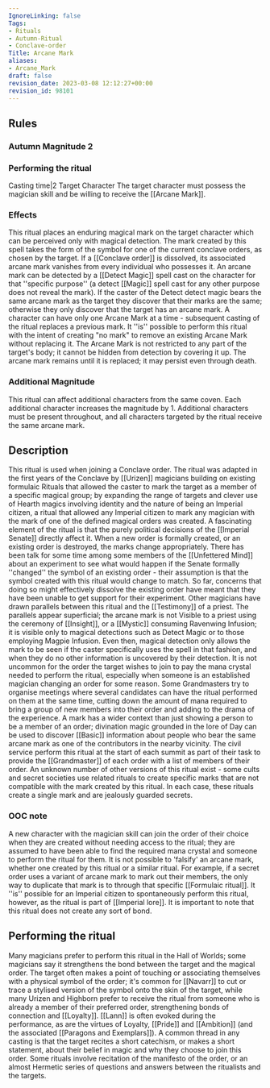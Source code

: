 ```yaml
---
IgnoreLinking: false
Tags:
- Rituals
- Autumn-Ritual
- Conclave-order
Title: Arcane Mark
aliases:
- Arcane_Mark
draft: false
revision_date: 2023-03-08 12:12:27+00:00
revision_id: 98101
---
```


## Rules
### Autumn Magnitude 2
### Performing the ritual
Casting time|2 Target Character The target character must possess the magician skill and be willing to receive the [[Arcane Mark]].
### Effects
This ritual places an enduring magical mark on the target character which can be perceived only with magical detection. The mark created by this spell takes the form of the symbol for one of the current conclave orders, as chosen by the target. If a [[Conclave order]] is dissolved, its associated arcane mark vanishes from every individual who possesses it.
An arcane mark can be detected by a [[Detect Magic]] spell cast on the character for that ''specific purpose'' (a detect [[Magic]] spell cast for any other purpose does not reveal the mark). If the caster of the Detect detect magic bears the same arcane mark as the target they discover that their marks are the same; otherwise they only discover that the target has an arcane mark.
A character can have only one Arcane Mark at a time - subsequent casting of the ritual replaces a previous mark. It ''is'' possible to perform this ritual with the intent of creating "no mark" to remove an existing Arcane Mark without replacing it.
The Arcane Mark is not restricted to any part of the target's body; it cannot be hidden from detection by covering it up.
The arcane mark remains until it is replaced; it may persist even through death.
### Additional Magnitude
This ritual can affect additional characters from the same coven. Each additional character increases the magnitude by 1. Additional characters must be present throughout, and all characters targeted by the ritual receive the same arcane mark.
## Description
This ritual is used when joining a Conclave order. The ritual was adapted in the first years of the Conclave by [[Urizen]] magicians building on existing formulaic Rituals that allowed the caster to mark the target as a member of a specific magical group; by expanding the range of targets and clever use of Hearth magics involving identity and the nature of being an Imperial citizen, a ritual that allowed any Imperial citizen to mark any magician with the mark of one of the defined magical orders was created.
A fascinating element of the ritual is that the purely political decisions of the [[Imperial Senate]] directly affect it. When a new order is formally created, or an existing order is destroyed, the marks change appropriately. There has been talk for some time among some members of the [[Unfettered Mind]] about an experiment to see what would happen if the Senate formally ''changed'' the symbol of an existing order - their assumption is that the symbol created with this ritual would change to match. So far, concerns that doing so might effectively dissolve the existing order have meant that they have been unable to get support for their experiment.
Other magicians have drawn parallels between this ritual and the [[Testimony]] of a priest. The parallels appear superficial; the arcane mark is not Visible to a priest using the ceremony of [[Insight]], or a [[Mystic]] consuming Ravenwing Infusion; it is visible only to magical detections such as Detect Magic or to those employing Magpie Infusion. Even then, magical detection only allows the mark to be seen if the caster specifically uses the spell in that fashion, and when they do no other information is uncovered by their detection.
It is not uncommon for the order the target wishes to join to pay the mana crystal needed to perform the ritual, especially when someone is an established magician changing an order for some reason. Some Grandmasters try to organise meetings where several candidates can have the ritual performed on them at the same time, cutting down the amount of mana required to bring a group of new members into their order and adding to the drama of the experience.
A mark has a wider context than just showing a person to be a member of an order; divination magic grounded in the lore of Day can be used to discover [[Basic]] information about people who bear the same arcane mark as one of the contributors in the nearby vicinity. The civil service perform this ritual at the start of each summit as part of their task to provide the [[Grandmaster]] of each order with a list of members of their order.
An unknown number of other versions of this ritual exist - some cults and secret societies use related rituals to create specific marks that are not compatible with the mark created by this ritual. In each case, these rituals create a single mark and are jealously guarded secrets.
### OOC note
A new character with the magician skill can join the order of their choice when they are created without needing access to the ritual; they are assumed to have been able to find the required mana crystal and someone to perform the ritual for them.
It is not possible to 'falsify' an arcane mark, whether one created by this ritual or a similar ritual. For example, if a secret order uses a variant of arcane mark to mark out their members, the only way to duplicate that mark is to through that specific [[Formulaic ritual]]. It ''is'' possible for an Imperial citizen to spontaneously perform this ritual, however, as the ritual is part of [[Imperial lore]]. 
It is important to note that this ritual does not create any sort of bond.
## Performing the ritual
Many magicians prefer to perform this ritual in the Hall of Worlds; some magicians say it strengthens the bond between the target and the magical order. The target often makes a point of touching or associating themselves with a physical symbol of the order; it's common for [[Navarr]] to cut or trace a stylised version of the symbol onto the skin of the target, while many Urizen and Highborn prefer to receive the ritual from someone who is already a member of their preferred order, strengthening bonds of connection and [[Loyalty]]. [[Lann]] is often evoked during the performance, as are the virtues of Loyalty, [[Pride]] and [[Ambition]] (and the associated [[Paragons and Exemplars]]).
A common thread in any casting is that the target recites a short catechism, or makes a short statement, about their belief in magic and why they choose to join this order. Some rituals involve recitation of the manifesto of the order, or an almost Hermetic series of questions and answers between the ritualists and the targets.